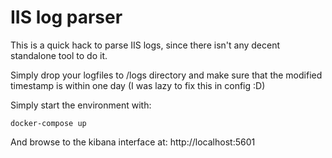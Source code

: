 # IIS log parser

This is a quick hack to parse IIS logs, since there isn't any decent standalone tool to do it.

Simply drop your logfiles to /logs directory and make sure that the modified timestamp is within one day (I was lazy to fix this in config :D)

Simply start the environment with:

    docker-compose up

And browse to the kibana interface at: http://localhost:5601
